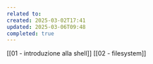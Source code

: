 ```yaml
---
related to: 
created: 2025-03-02T17:41
updated: 2025-03-06T09:48
completed: true
---
```

[[01 - introduzione alla shell]]
[[02 - filesystem]]